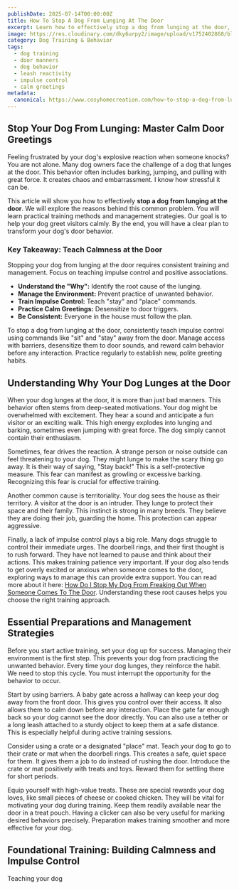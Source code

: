 ```yaml
---
publishDate: 2025-07-14T00:00:00Z
title: How To Stop A Dog From Lunging At The Door
excerpt: Learn how to effectively stop a dog from lunging at the door, ensuring calm greetings and a peaceful home. Master essential training techniques.
image: https://res.cloudinary.com/dky6urpy2/image/upload/v1752402868/blog_image_1752402868_caparx.webp
category: Dog Training & Behavior
tags:
  - dog training
  - door manners
  - dog behavior
  - leash reactivity
  - impulse control
  - calm greetings
metadata:
  canonical: https://www.cosyhomecreation.com/how-to-stop-a-dog-from-lunging-at-the-door
---
```


## Stop Your Dog From Lunging: Master Calm Door Greetings

Feeling frustrated by your dog's explosive reaction when someone knocks? You are not alone. Many dog owners face the challenge of a dog that lunges at the door. This behavior often includes barking, jumping, and pulling with great force. It creates chaos and embarrassment. I know how stressful it can be.

This article will show you how to effectively **stop a dog from lunging at the door**. We will explore the reasons behind this common problem. You will learn practical training methods and management strategies. Our goal is to help your dog greet visitors calmly. By the end, you will have a clear plan to transform your dog's door behavior.

### Key Takeaway: Teach Calmness at the Door
Stopping your dog from lunging at the door requires consistent training and management. Focus on teaching impulse control and positive associations.
*   **Understand the "Why":** Identify the root cause of the lunging.
*   **Manage the Environment:** Prevent practice of unwanted behavior.
*   **Train Impulse Control:** Teach "stay" and "place" commands.
*   **Practice Calm Greetings:** Desensitize to door triggers.
*   **Be Consistent:** Everyone in the house must follow the plan.

To stop a dog from lunging at the door, consistently teach impulse control using commands like "sit" and "stay" away from the door. Manage access with barriers, desensitize them to door sounds, and reward calm behavior before any interaction. Practice regularly to establish new, polite greeting habits.

## Understanding Why Your Dog Lunges at the Door

When your dog lunges at the door, it is more than just bad manners. This behavior often stems from deep-seated motivations. Your dog might be overwhelmed with excitement. They hear a sound and anticipate a fun visitor or an exciting walk. This high energy explodes into lunging and barking, sometimes even jumping with great force. The dog simply cannot contain their enthusiasm.

Sometimes, fear drives the reaction. A strange person or noise outside can feel threatening to your dog. They might lunge to make the scary thing go away. It is their way of saying, "Stay back!" This is a self-protective measure. This fear can manifest as growling or excessive barking. Recognizing this fear is crucial for effective training.

Another common cause is territoriality. Your dog sees the house as their territory. A visitor at the door is an intruder. They lunge to protect their space and their family. This instinct is strong in many breeds. They believe they are doing their job, guarding the home. This protection can appear aggressive.

Finally, a lack of impulse control plays a big role. Many dogs struggle to control their immediate urges. The doorbell rings, and their first thought is to rush forward. They have not learned to pause and think about their actions. This makes training patience very important. If your dog also tends to get overly excited or anxious when someone comes to the door, exploring ways to manage this can provide extra support. You can read more about it here: [How Do I Stop My Dog From Freaking Out When Someone Comes To The Door](https://cosyhomecreation.com/how-do-i-stop-my-dog-from-freaking-out-when-someone-comes-to-the-door). Understanding these root causes helps you choose the right training approach.

## Essential Preparations and Management Strategies

Before you start active training, set your dog up for success. Managing their environment is the first step. This prevents your dog from practicing the unwanted behavior. Every time your dog lunges, they reinforce the habit. We need to stop this cycle. You must interrupt the opportunity for the behavior to occur.

Start by using barriers. A baby gate across a hallway can keep your dog away from the front door. This gives you control over their access. It also allows them to calm down before any interaction. Place the gate far enough back so your dog cannot see the door directly. You can also use a tether or a long leash attached to a sturdy object to keep them at a safe distance. This is especially helpful during active training sessions.

Consider using a crate or a designated "place" mat. Teach your dog to go to their crate or mat when the doorbell rings. This creates a safe, quiet space for them. It gives them a job to do instead of rushing the door. Introduce the crate or mat positively with treats and toys. Reward them for settling there for short periods.

Equip yourself with high-value treats. These are special rewards your dog loves, like small pieces of cheese or cooked chicken. They will be vital for motivating your dog during training. Keep them readily available near the door in a treat pouch. Having a clicker can also be very useful for marking desired behaviors precisely. Preparation makes training smoother and more effective for your dog.

## Foundational Training: Building Calmness and Impulse Control

Teaching your dog